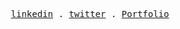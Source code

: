 
<p align="center">
  <samp>
    <a href="https://www.linkedin.com/in/adhishtanaka/">linkedin</a> .
    <a href="https://twitter.com/adhishtanaka">twitter</a> .
    <a href="https://adhishtanaka.github.io/Portfolio/">Portfolio</a>
  </samp>
</p>
